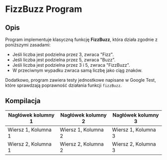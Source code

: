 # FizzBuzz Program

## Opis

Program implementuje klasyczną funkcję **FizzBuzz**, która działa zgodnie z poniższymi zasadami:
- Jeśli liczba jest podzielna przez 3, zwraca "Fizz".
- Jeśli liczba jest podzielna przez 5, zwraca "Buzz".
- Jeśli liczba jest podzielna przez 3 i 5, zwraca "FizzBuzz".
- W przeciwnym wypadku zwraca samą liczbę jako ciąg znaków.

Dodatkowo, program zawiera testy jednostkowe napisane w Google Test, które sprawdzają poprawność działania funkcji `fizzBuzz`.

## Kompilacja
| Nagłówek kolumny 1 | Nagłówek kolumny 2 | Nagłówek kolumny 3 |
|--------------------|--------------------|---------------------|
| Wiersz 1, Kolumna 1| Wiersz 1, Kolumna 2 | Wiersz 1, Kolumna 3 |
| Wiersz 2, Kolumna 1 | Wiersz 2, Kolumna 2 | Wiersz 2, Kolumna 3 |
